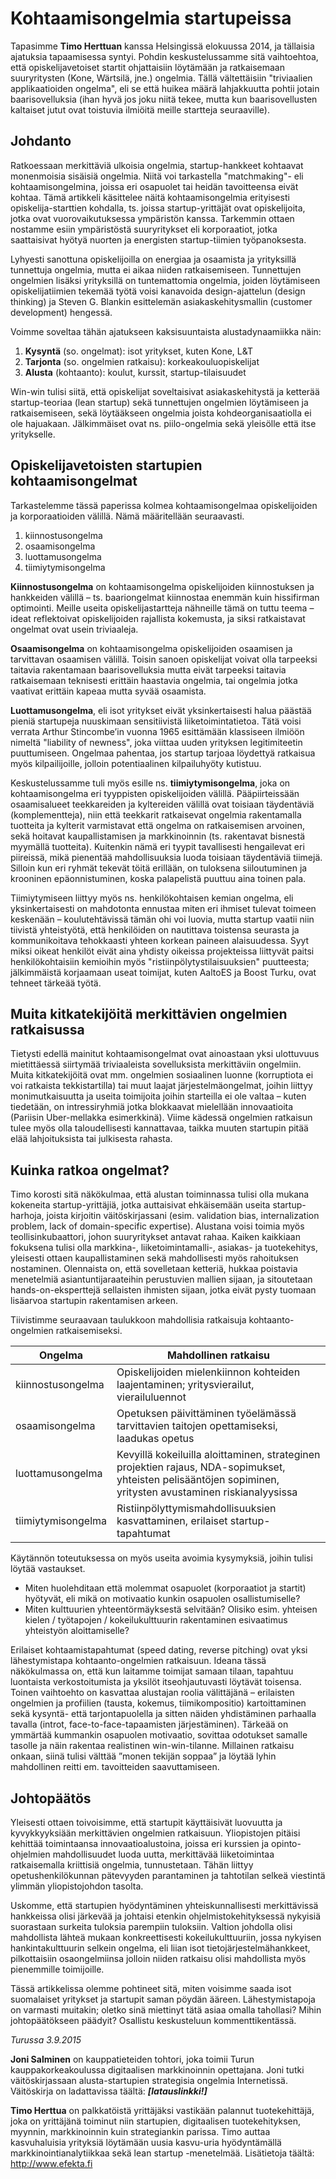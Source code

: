 # Kohtaamisongelmia startupeissa

Tapasimme **Timo Herttuan** kanssa Helsingissä elokuussa 2014, ja tällaisia ajatuksia tapaamisessa syntyi. Pohdin keskustelussamme sitä vaihtoehtoa, että opiskelijavetoiset startit ohjattaisiin löytämään ja ratkaisemaan suuryritysten (Kone, Wärtsilä, jne.) ongelmia. Tällä vältettäisiin "triviaalien applikaatioiden ongelma", eli se että huikea määrä lahjakkuutta pohtii jotain baarisovelluksia (ihan hyvä jos joku niitä tekee, mutta kun baarisovellusten kaltaiset jutut ovat toistuvia ilmiöitä meille startteja seuraaville).

## Johdanto

Ratkoessaan merkittäviä ulkoisia ongelmia, startup-hankkeet kohtaavat monenmoisia sisäisiä ongelmia. Niitä voi tarkastella "matchmaking"- eli kohtaamisongelmina, joissa eri osapuolet tai heidän tavoitteensa eivät kohtaa. Tämä artikkeli käsittelee näitä kohtaamisongelmia erityisesti opiskelija-starttien kohdalla, ts. joissa startup-yrittäjät ovat opiskelijoita, jotka ovat vuorovaikutuksessa ympäristön kanssa. Tarkemmin ottaen nostamme esiin ympäristöstä suuryritykset eli korporaatiot, jotka saattaisivat hyötyä nuorten ja energisten startup-tiimien työpanoksesta.

Lyhyesti sanottuna opiskelijoilla on energiaa ja osaamista ja yrityksillä tunnettuja ongelmia, mutta ei aikaa niiden ratkaisemiseen. Tunnettujen ongelmien lisäksi yrityksillä on tuntemattomia ongelmia, joiden löytämiseen opiskelijatiimien tekemää työtä voisi kanavoida design-ajattelun (design thinking) ja Steven G. Blankin esittelemän asiakaskehitysmallin (customer development) hengessä.

 Voimme soveltaa tähän ajatukseen kaksisuuntaista alustadynaamiikka näin:

1.	**Kysyntä** (so. ongelmat): isot yritykset, kuten Kone, L&T
2.	**Tarjonta** (so. ongelmien ratkaisu): korkeakouluopiskelijat
3.	**Alusta** (kohtaanto): koulut, kurssit, startup-tilaisuudet

Win-win tulisi siitä, että opiskelijat soveltaisivat asiakaskehitystä ja ketterää startup-teoriaa (lean startup) sekä tunnettujen ongelmien löytämiseen ja ratkaisemiseen, sekä löytääkseen ongelmia joista kohdeorganisaatiolla ei ole hajuakaan. Jälkimmäiset ovat ns. piilo-ongelmia sekä yleisölle että itse yritykselle.

## Opiskelijavetoisten startupien kohtaamisongelmat

Tarkastelemme tässä paperissa kolmea kohtaamisongelmaa opiskelijoiden ja korporaatioiden välillä. Nämä määritellään seuraavasti.

1.	kiinnostusongelma
2.	osaamisongelma
3.	luottamusongelma
4.	tiimiytymisongelma

**Kiinnostusongelma** on kohtaamisongelma opiskelijoiden kiinnostuksen ja hankkeiden välillä – ts. baariongelmat kiinnostaa enemmän kuin hissifirman optimointi. Meille useita opiskelijastartteja nähneille tämä on tuttu teema – ideat reflektoivat opiskelijoiden rajallista kokemusta, ja siksi ratkaistavat ongelmat ovat usein triviaaleja.

**Osaamisongelma** on kohtaamisongelma opiskelijoiden osaamisen ja tarvittavan osaamisen välillä. Toisin sanoen opiskelijat voivat olla tarpeeksi taitavia rakentamaan baarisovelluksia mutta eivät tarpeeksi taitavia ratkaisemaan teknisesti erittäin haastavia ongelmia, tai ongelmia jotka vaativat erittäin kapeaa mutta syvää osaamista.

**Luottamusongelma**, eli isot yritykset eivät yksinkertaisesti halua päästää pieniä startupeja nuuskimaan sensitiivistä liiketoimintatietoa. Tätä voisi verrata Arthur Stincombe’in vuonna 1965 esittämään klassiseen ilmiöön nimeltä "liability of newness", joka viittaa uuden yrityksen legitimiteetin puuttumiseen. Ongelmaa pahentaa, jos startup tarjoaa löydettyä ratkaisua myös kilpailijoille, jolloin potentiaalinen kilpailuhyöty kutistuu.

Keskustelussamme tuli myös esille ns. **tiimiytymisongelma**, joka on kohtaamisongelma eri tyyppisten opiskelijoiden välillä. Pääpiirteissään osaamisalueet teekkareiden ja kyltereiden välillä ovat toisiaan täydentäviä (komplementteja), niin että teekkarit ratkaisevat ongelmia rakentamalla tuotteita ja kylterit varmistavat että ongelma on ratkaisemisen arvoinen, sekä hoitavat kaupallistamisen ja markkinoinnin (ts. rakentavat bisnestä myymällä tuotteita).  Kuitenkin nämä eri tyypit tavallisesti hengailevat eri piireissä, mikä pienentää mahdollisuuksia luoda toisiaan täydentäviä tiimejä. Silloin kun eri ryhmät tekevät töitä erillään, on tuloksena siiloutuminen ja krooninen epäonnistuminen, koska palapelistä puuttuu aina toinen pala.

Tiimiytymiseen liittyy myös ns. henkilökohtaisen kemian ongelma, eli yksinkertaisesti on mahdotonta ennustaa miten eri ihmiset tulevat toimeen keskenään – koulutehtävissä tämän ohi voi luovia, mutta startup vaatii niin tiivistä yhteistyötä, että henkilöiden on nautittava toistensa seurasta ja kommunikoitava tehokkaasti yhteen korkean paineen alaisuudessa. Syyt miksi oikeat henkilöt eivät aina yhdisty oikeissa projekteissa liittyvät paitsi henkilökohtaisiin kemioihin myös "ristiinpölytystilaisuuksien" puutteesta; jälkimmäistä korjaamaan useat toimijat, kuten AaltoES ja Boost Turku, ovat tehneet tärkeää työtä.

## Muita kitkatekijöitä merkittävien ongelmien ratkaisussa

Tietysti edellä mainitut kohtaamisongelmat ovat ainoastaan yksi ulottuvuus mietittäessä siirtymää triviaaleista sovelluksista merkittäviin ongelmiin. Muita kitkatekijöitä ovat mm. ongelmien sosiaalinen luonne (korruptiota ei voi ratkaista tekkistartilla) tai muut laajat järjestelmäongelmat, joihin liittyy monimutkaisuutta ja useita toimijoita joihin starteilla ei ole valtaa – kuten tiedetään, on intressiryhmiä jotka blokkaavat mielellään innovaatioita (Pariisin Uber-mellakka esimerkkinä). Viime kädessä ongelmien ratkaisun tulee myös olla taloudellisesti kannattavaa, taikka muuten startupin pitää elää lahjoituksista tai julkisesta rahasta.

## Kuinka ratkoa ongelmat?

Timo korosti sitä näkökulmaa, että alustan toiminnassa tulisi olla mukana kokeneita startup-yrittäjiä, jotka auttaisivat ehkäisemään useita startup-harhoja, joista kirjoitin väitöskirjassani (esim. validation bias, internalization problem, lack of domain-specific expertise). Alustana voisi toimia myös teollisinkubaattori, johon suuryritykset antavat rahaa. Kaiken kaikkiaan fokuksena tulisi olla markkina-, liiketoimintamalli-, asiakas- ja tuotekehitys, yleisesti ottaen kaupallistaminen sekä mahdollisesti myös rahoituksen nostaminen. Olennaista on, että sovelletaan ketteriä, hukkaa poistavia menetelmiä asiantuntijaraateihin perustuvien mallien sijaan, ja sitoutetaan hands-on-eksperttejä sellaisten ihmisten sijaan, jotka eivät pysty tuomaan lisäarvoa startupin rakentamisen arkeen.

Tiivistimme seuraavaan taulukkoon mahdollisia ratkaisuja kohtaanto-ongelmien ratkaisemiseksi.

|Ongelma|Mahdollinen ratkaisu|
|---|---|
|kiinnostusongelma|Opiskelijoiden mielenkiinnon kohteiden laajentaminen; yritysvierailut, vierailuluennot|
|osaamisongelma|Opetuksen päivittäminen työelämässä tarvittavien taitojen opettamiseksi, laadukas opetus|
|luottamusongelma|Kevyillä kokeiluilla aloittaminen, strateginen projektien rajaus, NDA-sopimukset, yhteisten pelisääntöjen sopiminen, yritysten avustaminen riskianalyysissa|
|tiimiytymisongelma|Ristiinpölyttymismahdollisuuksien kasvattaminen, erilaiset startup-tapahtumat|

Käytännön toteutuksessa on myös useita avoimia kysymyksiä, joihin tulisi löytää vastaukset. 

* Miten huolehditaan että molemmat osapuolet (korporaatiot ja startit) hyötyvät, eli mikä on motivaatio kunkin osapuolen osallistumiselle?
* Miten kulttuurien yhteentörmäyksestä selvitään? Olisiko esim. yhteisen kielen / työtapojen / kokeilukulttuurin rakentaminen esivaatimus yhteistyön aloittamiselle?

Erilaiset kohtaamistapahtumat (speed dating, reverse pitching) ovat yksi lähestymistapa kohtaanto-ongelmien ratkaisuun. Ideana tässä näkökulmassa on, että kun laitamme toimijat samaan tilaan, tapahtuu luontaista verkostoitumista ja yksilöt itseohjautuvasti löytävät toisensa. Toinen vaihtoehto on kasvattaa alustajan roolia välittäjänä – erilaisten ongelmien ja profiilien (tausta, kokemus, tiimikompositio) kartoittaminen sekä kysyntä- että tarjontapuolella ja sitten näiden yhdistäminen parhaalla tavalla (introt, face-to-face-tapaamisten järjestäminen). Tärkeää on ymmärtää kummankin osapuolen motivaatio, sovittaa odotukset samalle tasolle ja näin rakentaa realistinen win-win-tilanne. Millainen ratkaisu onkaan, siinä tulisi välttää ”monen tekijän soppaa” ja löytää lyhin mahdollinen reitti em. tavoitteiden saavuttamiseen.

## Johtopäätös

Yleisesti ottaen toivoisimme, että startupit käyttäisivät luovuutta ja kyvykkyyksiään merkittävien ongelmien ratkaisuun. Yliopistojen pitäisi kehittää toimintaansa innovaatioalustoina, joissa eri kurssien ja opinto-ohjelmien mahdollisuudet luoda uutta, merkittävää liiketoimintaa ratkaisemalla kriittisiä ongelmia, tunnustetaan. Tähän liittyy opetushenkilökunnan pätevyyden parantaminen ja tahtotilan selkeä viestintä ylimmän yliopistojohdon tasolta.

Uskomme, että startupien hyödyntäminen yhteiskunnallisesti merkittävissä hankkeissa olisi järkevää ja johtaisi etenkin ohjelmistokehityksessä nykyisiä suorastaan surkeita tuloksia parempiin tuloksiin. Valtion johdolla olisi mahdollista lähteä mukaan konkreettisesti kokeilukulttuuriin, jossa nykyisen hankintakulttuurin selkein ongelma, eli liian isot tietojärjestelmähankkeet, pilkottaisiin osaongelmiinsa jolloin niiden ratkaisu olisi mahdollista myös pienemmille toimijoille.

Tässä artikkelissa olemme pohtineet sitä, miten voisimme saada isot suomalaiset yritykset ja startupit saman pöydän ääreen. Lähestymistapoja on varmasti muitakin; oletko sinä miettinyt tätä asiaa omalla tahollasi? Mihin johtopäätökseen päädyit? Osallistu keskusteluun kommenttikentässä.


*Turussa 3.9.2015*

**Joni Salminen** on kauppatieteiden tohtori, joka toimii Turun kauppakorkeakoulussa digitaalisen markkinoinnin opettajana. Joni tutki väitöskirjassaan alusta-startupien strategisia ongelmia Internetissä. Väitöskirja on ladattavissa täältä: **_[latauslinkki!]_**

**Timo Herttua** on palkkatöistä yrittäjäksi vastikään palannut tuotekehittäjä, joka on yrittäjänä toiminut niin startupien, digitaalisen tuotekehityksen, myynnin, markkinoinnin kuin strategiankin parissa. Timo auttaa kasvuhaluisia yrityksiä löytämään uusia kasvu-uria hyödyntämällä markkinointianalytiikkaa sekä lean startup -menetelmää. Lisätietoja täältä: http://www.efekta.fi
